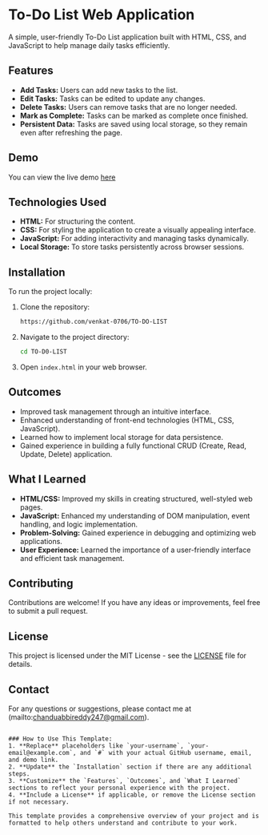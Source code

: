 
# To-Do List Web Application

A simple, user-friendly To-Do List application built with HTML, CSS, and JavaScript to help manage daily tasks efficiently.

## Features

- **Add Tasks:** Users can add new tasks to the list.
- **Edit Tasks:** Tasks can be edited to update any changes.
- **Delete Tasks:** Users can remove tasks that are no longer needed.
- **Mark as Complete:** Tasks can be marked as complete once finished.
- **Persistent Data:** Tasks are saved using local storage, so they remain even after refreshing the page.

## Demo

You can view the live demo [here](http://127.0.0.1:5501/index.html) 

## Technologies Used

- **HTML:** For structuring the content.
- **CSS:** For styling the application to create a visually appealing interface.
- **JavaScript:** For adding interactivity and managing tasks dynamically.
- **Local Storage:** To store tasks persistently across browser sessions.

## Installation

To run the project locally:

1. Clone the repository:
   ```bash
   https://github.com/venkat-0706/TO-DO-LIST
   ```
2. Navigate to the project directory:
   ```bash
   cd TO-D0-LIST
   ```
3. Open `index.html` in your web browser.

## Outcomes

- Improved task management through an intuitive interface.
- Enhanced understanding of front-end technologies (HTML, CSS, JavaScript).
- Learned how to implement local storage for data persistence.
- Gained experience in building a fully functional CRUD (Create, Read, Update, Delete) application.

## What I Learned

- **HTML/CSS:** Improved my skills in creating structured, well-styled web pages.
- **JavaScript:** Enhanced my understanding of DOM manipulation, event handling, and logic implementation.
- **Problem-Solving:** Gained experience in debugging and optimizing web applications.
- **User Experience:** Learned the importance of a user-friendly interface and efficient task management.

## Contributing

Contributions are welcome! If you have any ideas or improvements, feel free to submit a pull request.

## License

This project is licensed under the MIT License - see the [LICENSE](LICENSE) file for details.

## Contact

For any questions or suggestions, please contact me at (mailto:chanduabbireddy247@gmail.com).

```

### How to Use This Template:
1. **Replace** placeholders like `your-username`, `your-email@example.com`, and `#` with your actual GitHub username, email, and demo link.
2. **Update** the `Installation` section if there are any additional steps.
3. **Customize** the `Features`, `Outcomes`, and `What I Learned` sections to reflect your personal experience with the project.
4. **Include a License** if applicable, or remove the License section if not necessary.

This template provides a comprehensive overview of your project and is formatted to help others understand and contribute to your work.
